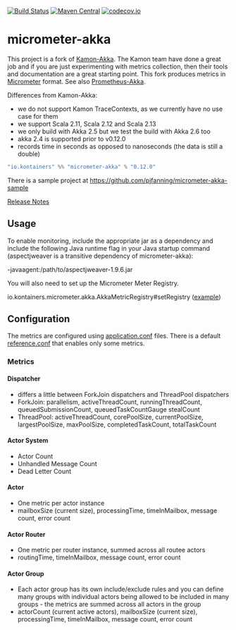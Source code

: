 [![Build Status](https://travis-ci.org/kontainers/micrometer-akka.svg?branch=master)](https://travis-ci.org/kontainers/micrometer-akka)
[![Maven Central](https://maven-badges.herokuapp.com/maven-central/io.kontainers/micrometer-akka_2.13/badge.svg)](https://maven-badges.herokuapp.com/maven-central/io.kontainers/micrometer-akka_2.13)
[![codecov.io](https://codecov.io/gh/kontainers/micrometer-akka/coverage.svg?branch=master)](https://codecov.io/gh/kontainers/micrometer-akka/branch/master)

# micrometer-akka

This project is a fork of [Kamon-Akka](http://kamon.io/documentation/kamon-akka/0.6.6/overview/). The Kamon team have done a great job and if you are just experimenting with metrics collection, then their tools and documentation are a great starting point. 
This fork produces metrics in [Micrometer](http://micrometer.io/) format.
See also [Prometheus-Akka](https://github.com/Workday/prometheus-akka).

Differences from Kamon-Akka:
- we do not support Kamon TraceContexts, as we currently have no use case for them
- we support Scala 2.11, Scala 2.12 and Scala 2.13
- we only build with Akka 2.5 but we test the build with Akka 2.6 too
- akka 2.4 is supported prior to v0.12.0
- records time in seconds as opposed to nanoseconds (the data is still a double)

```sbt
"io.kontainers" %% "micrometer-akka" % "0.12.0"
```

There is a sample project at https://github.com/pjfanning/micrometer-akka-sample

[Release Notes](https://github.com/kontainers/micrometer-akka/releases)

## Usage

To enable monitoring, include the appropriate jar as a dependency and include the following Java runtime flag in your Java startup command (aspectjweaver is a transitive dependency of micrometer-akka):

-javaagent:/path/to/aspectjweaver-1.9.6.jar

You will also need to set up the Micrometer Meter Registry.

io.kontainers.micrometer.akka.AkkaMetricRegistry#setRegistry ([example](https://github.com/pjfanning/micrometer-akka-sample/blob/master/src/main/scala/com/example/akka/Main.scala))

## Configuration

The metrics are configured using [application.conf](https://github.com/typesafehub/config) files. There is a default [reference.conf](https://github.com/kontainers/micrometer-akka/blob/master/src/main/resources/reference.conf) that enables only some metrics.

### Metrics

#### Dispatcher

- differs a little between ForkJoin dispatchers and ThreadPool dispatchers
- ForkJoin: parallelism, activeThreadCount, runningThreadCount, queuedSubmissionCount, queuedTaskCountGauge stealCount
- ThreadPool: activeThreadCount, corePoolSize, currentPoolSize, largestPoolSize, maxPoolSize, completedTaskCount, totalTaskCount

#### Actor System

- Actor Count
- Unhandled Message Count
- Dead Letter Count

#### Actor

- One metric per actor instance
- mailboxSize (current size), processingTime, timeInMailbox, message count, error count

#### Actor Router

- One metric per router instance, summed across all routee actors
- routingTime, timeInMailbox, message count, error count

#### Actor Group

- Each actor group has its own include/exclude rules and you can define many groups with individual actors being allowed to be included in many groups - the metrics are summed across all actors in the group
- actorCount (current active actors), mailboxSize (current size), processingTime, timeInMailbox, message count, error count
